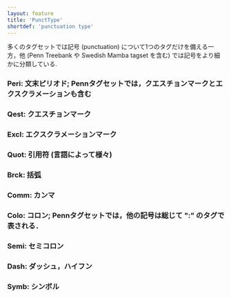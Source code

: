 ```yaml
---
layout: feature
title: 'PunctType'
shortdef: 'punctuation type'
---
```


多くのタグセットでは記号 (punctuation) について1つのタグだけを備える一方，他 (Penn Treebank や Swedish Mamba tagset を含む) では記号をより細かに分類している.

### Peri: 文末ピリオド; Pennタグセットでは，クエスチョンマークとエクスクラメーションも含む

### Qest: クエスチョンマーク

### Excl: エクスクラメーションマーク

### Quot: 引用符 (言語によって様々)

### Brck: 括弧

### Comm: カンマ

### Colo: コロン; Pennタグセットでは，他の記号は総じて ":" のタグで表される．

### Semi: セミコロン

### Dash: ダッシュ，ハイフン

### Symb: シンボル